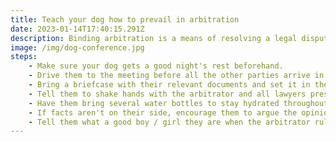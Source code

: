 ```yaml
---
title: Teach your dog how to prevail in arbitration
date: 2023-01-14T17:40:15.291Z
description: Binding arbitration is a means of resolving a legal dispute, but there are some pitfalls to avoid. Help your pooch win their case with these handy (not legal advice) tips.
image: /img/dog-conference.jpg
steps:
    - Make sure your dog gets a good night's rest beforehand.
    - Drive them to the meeting before all the other parties arrive in order to get a head-start.
    - Bring a briefcase with their relevant documents and set it in the middle of the table.
    - Tell them to shake hands with the arbitrator and all lawyers present.
    - Have them bring several water bottles to stay hydrated throughout the process.
    - If facts aren't on their side, encourage them to argue the opinions.
    - Tell them what a good boy / girl they are when the arbitrator rules in their favor.
---
```


